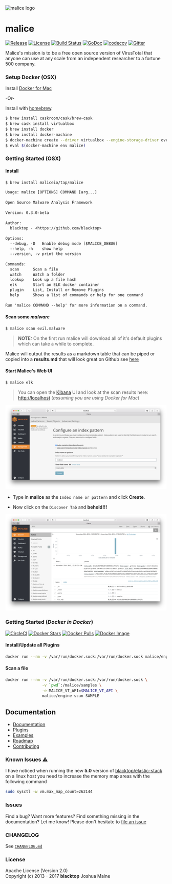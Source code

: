 ![malice logo](https://raw.githubusercontent.com/maliceio/malice/master/docs/images/logo/malice.png)

malice
======

[![Release](https://img.shields.io/github/release/maliceio/malice.svg)](https://github.com/gmaliceio/malice/releases/latest) [![License](https://img.shields.io/badge/licence-Apache%202.0-blue.svg)](LICENSE) [![Build Status](https://travis-ci.org/maliceio/malice.svg?branch=master)](https://travis-ci.org/maliceio/malice) [![GoDoc](https://godoc.org/github.com/maliceio/malice?status.svg)](https://godoc.org/github.com/maliceio/malice) [![codecov](https://codecov.io/gh/maliceio/malice/branch/master/graph/badge.svg)](https://codecov.io/gh/maliceio/malice) [![Gitter](https://badges.gitter.im/maliceio/malice.svg)](https://gitter.im/maliceio/malice)

Malice's mission is to be a free open source version of VirusTotal that anyone can use at any scale from an independent researcher to a fortune 500 company.

### Setup Docker (OSX)

Install [Docker for Mac](https://docs.docker.com/docker-for-mac/)

-Or-

Install with [homebrew](http://brew.sh).

```bash
$ brew install caskroom/cask/brew-cask
$ brew cask install virtualbox
$ brew install docker
$ brew install docker-machine
$ docker-machine create --driver virtualbox --engine-storage-driver overlay malice
$ eval $(docker-machine env malice)
```

### Getting Started (OSX)

#### Install

```bash
$ brew install maliceio/tap/malice
```

```
Usage: malice [OPTIONS] COMMAND [arg...]

Open Source Malware Analysis Framework

Version: 0.3.0-beta

Author:
  blacktop - <https://github.com/blacktop>

Options:
  --debug, -D  	Enable debug mode [$MALICE_DEBUG]
  --help, -h   	show help
  --version, -v	print the version

Commands:
  scan		Scan a file
  watch		Watch a folder
  lookup	Look up a file hash
  elk		Start an ELK docker container
  plugin	List, Install or Remove Plugins
  help		Shows a list of commands or help for one command

Run 'malice COMMAND --help' for more information on a command.
```

#### Scan some *malware*

```bash
$ malice scan evil.malware
```

> **NOTE:** On the first run malice will download all of it's default plugins which can take a while to complete.

Malice will output the results as a markdown table that can be piped or copied into a **results.md** that will look great on Github see [here](docs/examples/scan.md)

#### Start Malice's Web UI

```bash
$ malice elk
```

> You can open the [Kibana](https://www.elastic.co/products/kibana) UI and look at the scan results here: [http://localhost](http://localhost) (*assuming you are using Docker for Mac*\)

![kibana-setup](docs/images/kibana-setup.png)

-	Type in **malice** as the `Index name or pattern` and click **Create**.

-	Now click on the `Discover Tab` and **behold!!!**

![kibana-scan](docs/images/kibana-scan.png)

### Getting Started (*Docker in Docker*\)

[![CircleCI](https://circleci.com/gh/maliceio/malice.png?style=shield)](https://circleci.com/gh/maliceio/malice) [![Docker Stars](https://img.shields.io/docker/stars/malice/engine.svg)](https://hub.docker.com/r/malice/engine/) [![Docker Pulls](https://img.shields.io/docker/pulls/malice/engine.svg)](https://hub.docker.com/r/malice/engine/) [![Docker Image](https://img.shields.io/badge/docker%20image-30.6%20MB-blue.svg)](https://hub.docker.com/r/malice/engine/)

#### Install/Update all Plugins

```bash
docker run --rm -v /var/run/docker.sock:/var/run/docker.sock malice/engine plugin update
```

#### Scan a file

```bash
docker run --rm -v /var/run/docker.sock:/var/run/docker.sock \
                -v `pwd`:/malice/samples \
                -e MALICE_VT_API=$MALICE_VT_API \
                malice/engine scan SAMPLE
```

Documentation
-------------

-	[Documentation](docs)
-	[Plugins](docs/plugins)
-	[Examples](docs/examples)
-	[Roadmap](docs/roadmap)
-	[Contributing](CONTRIBUTING.md)

### Known Issues :warning:

I have noticed when running the new **5.0** version of [blacktop/elastic-stack](https://github.com/blacktop/docker-elastic-stack) on a linux host you need to increase the memory map areas with the following command

```bash
sudo sysctl -w vm.max_map_count=262144
```

### Issues

Find a bug? Want more features? Find something missing in the documentation? Let me know! Please don't hesitate to [file an issue](https://github.com/maliceio/malice/issues/new)

### CHANGELOG

See [`CHANGELOG.md`](https://github.com/maliceio/malice/blob/master/CHANGELOG.md)

### License

Apache License (Version 2.0)  
Copyright (c) 2013 - 2017 **blacktop** Joshua Maine
